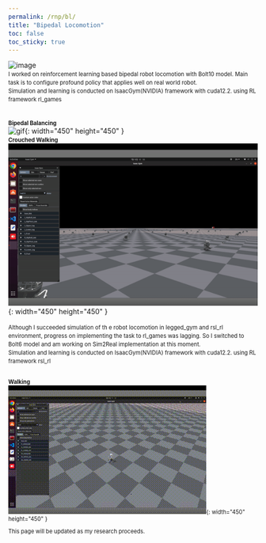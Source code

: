 ```yaml
---
permalink: /rnp/bl/
title: "Bipedal Locomotion"
toc: false
toc_sticky: true
---
```

![image](/assets/images/Poster.jpg)
<br>
<span style="font-size:0.8em;">
    I worked on reinforcement learning based bipedal robot locomotion with Bolt10 model. Main task is to configure profound policy that applies well on real world robot.
    <br>Simulation and learning is conducted on IsaacGym(NVIDIA) framework with cuda12.2. using RL framework rl_games
</span>

<br><span style="font-size:0.8em;">**Bipedal Balancing**</span><br>
![gif](/assets/images/walking_stand.gif){: width="450" height="450" }
<br><span style="font-size:0.8em;">**Crouched Walking**</span><br>
![gif](/assets/images/walking_crouch.gif){: width="450" height="450" }
<br>

<span style="font-size:0.8em;">
    Although I succeeded simulation of th e robot locomotion in legged_gym and rsl_rl environment, progress on implementing the task to rl_games was lagging. So I switched to Bolt6 model and am working on Sim2Real implementation at this moment.
    <br>Simulation and learning is conducted on IsaacGym(NVIDIA) framework with cuda12.2. using RL framework rsl_rl
</span>
<br>
<br>
<span style="font-size:0.8em;">

**Walking**
</span><br>
![gif](/assets/images/walking_bolt6.gif){: width="450" height="450" }
<br>

This page will be updated as my research proceeds.